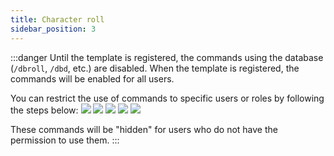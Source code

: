 ```yaml
---
title: Character roll
sidebar_position: 3
---
```


:::danger
Until the template is registered, the commands using the database (`/dbroll`, `/dbd`, etc.) are disabled.
When the template is registered, the commands will be enabled for all users. 

You can restrict the use of commands to specific users or roles by following the steps below:
![](/assets/tuto/allow_commands_1.png)
![](/assets/tuto/allow_commands_2.png)
![](/assets/tuto/allow_commands_3.png)
![](/assets/tuto/allow_commands_4.png)
![](/assets/tuto/allow_commands_5.png)

These commands will be "hidden" for users who do not have the permission to use them.
:::